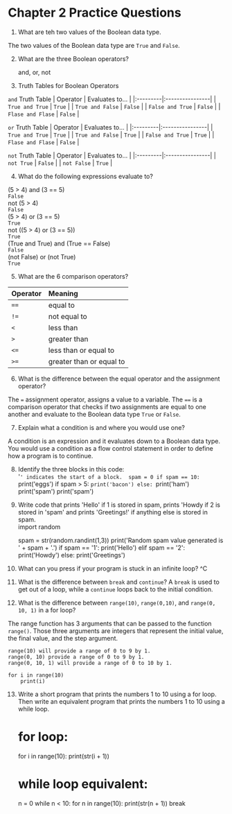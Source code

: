 # Chapter 2 Practice Questions

1. What are teh two values of the Boolean data type.  

The two values of the Boolean data type are `True` and `False`. 

2. What are the three Boolean operators? 

    and, or, not

3. Truth Tables for Boolean Operators

`and` Truth Table
| Operator | Evaluates to... |
|:---------|:----------------|
| `True and True` | `True` |
| `True and False` | `False` |
| `False and True` | `False` |
| `Flase and Flase` | `False` |

`or` Truth Table
| Operator | Evaluates to... |
|:---------|:----------------|
| `True and True` | `True` |
| `True and False` | `True` |
| `False and True` | `True` |
| `Flase and Flase` | `False` |  

`not` Truth Table
| Operator | Evaluates to... |
|:---------|:----------------|
| `not True` | `False` |
| `not False` | `True` |

4. What do the following expressions evaluate to? 

(5 > 4) and (3 == 5)  
`False`  
not (5 > 4)  
`False `  
(5 > 4) or (3 == 5)   
`True  `  
not ((5 > 4) or (3 == 5))    
`True `   
(True and True) and (True == False)    
`False  `  
(not False) or (not True)    
`True  `  

5. What are the 6 comparison operators? 

| Operator | Meaning |
|:---------|:--------|
| `==` | equal to |
| `!=` | not equal to |
| `<`  | less than |
| `>`  | greater than |
| `<=` | less than or equal to |
| `>=` | greater than or equal to |  

6.  What is the difference between the equal operator and the assignment operator?   

The `=` assignment operator, assigns a value to a variable.  The `==` is a comparison operator that checks if two assignments are equal to one another and evaluate to the Boolean data type `True` or `False`.  

7. Explain what a condition is and where you would use one?  

A condition is an expression and it evaluates down to a Boolean data type. You would use a condition as a flow control statement in order to define how a program is to continue.  

8. Identify the three blocks in this code:  
'`' indicates the start of a block. 
    spam = 0
    if spam == 10:
        `print('eggs')
        if spam > 5:
            `print('bacon')
        else:
            `print('ham')
        print('spam')
    print('spam')  

9. Write code that prints 'Hello' if 1 is stored in spam, prints 'Howdy if 2 is stored in 'spam' and prints 'Greetings!' if anything else is stored in spam.  
    import random

    spam = str(random.randint(1,3))
    print('Random spam value generated is ' + spam + '.')
    if spam == '1':
        print('Hello')
    elif spam == '2':
        print('Howdy')
    else:
        print('Greetings')  

10. What can you press if your program is stuck in an infinite loop?
^C  

11. What is the difference between `break` and `continue`? 
A `break` is used to get out of a loop, while a `continue` loops back to the initial condition. 

12. What is the difference between `range(10)`, `range(0,10)`, and `range(0, 10, 1)` in a for loop?  

The range function has 3 arguments that can be passed to the function `range()`.  Those three arguments are integers that represent the initial value, the final value, and the step argument.  

    range(10) will provide a range of 0 to 9 by 1.  
    range(0, 10) provide a range of 0 to 9 by 1. 
    range(0, 10, 1) will provide a range of 0 to 10 by 1. 

    for i in range(10)
        print(i)

13. Write a short program that prints the numbers 1 to 10 using a for loop. Then write an equivalent program that prints the numbers 1 to 10 using a while loop.  

    # for loop:
    for i in range(10):
        print(str(i + 1))

    # while loop equivalent:
    n = 0
    while n < 10:
        for n in range(10):
            print(str(n + 1))
        break
